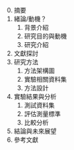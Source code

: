 0. 摘要
1. 緒論/動機？ 
    1. 背景介紹
    2. 研究目的與動機
    3. 研究介紹
2. 文獻探討
3. 研究方法
    1. 方法架構圖
    2. 實驗相關資料集
    3. 方法設計
4. 實驗結果與分析
    1. 測試資料集
    2. 評估測量標準
    3. 比較分析
5. 結論與未來展望
6. 參考文獻

